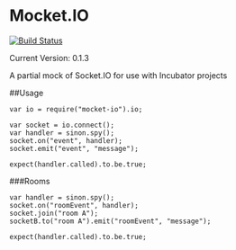 Mocket.IO
=========
[![Build Status](https://travis-ci.org/inetCatapult/mocket-io.svg?branch=master)](https://travis-ci.org/inetCatapult/mocket-io)

Current Version: 0.1.3

A partial mock of Socket.IO for use with Incubator projects

##Usage

    var io = require("mocket-io").io;

    var socket = io.connect();
    var handler = sinon.spy();
    socket.on("event", handler);
    socket.emit("event", "message");

    expect(handler.called).to.be.true;

###Rooms

    var handler = sinon.spy();
    socket.on("roomEvent", handler);
    socket.join("room A");
    socketB.to("room A").emit("roomEvent", "message");
    
    expect(handler.called).to.be.true;